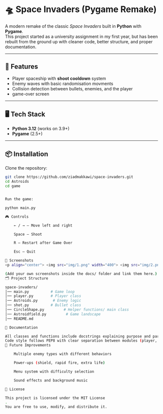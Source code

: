 # 🛸 Space Invaders (Pygame Remake)

A modern remake of the classic *Space Invaders* built in **Python** with **Pygame**.  
This project started as a university assignment in my first year, but has been rebuilt from the ground up with cleaner code, better structure, and proper documentation.

---

## 🚀 Features
- Player spaceship with **shoot cooldown** system  
- Enemy waves with basic randomisation movments 
- Collision detection between bullets, enemies, and the player  
-  game-over screen  
---

## 🖥️ Tech Stack
- **Python 3.12** (works on 3.9+)  
- **Pygame** (2.5+)  

---

## 📦 Installation

Clone the repository:

```bash
git clone https://github.com/ziadmakkawi/space-invaders.git
cd Astroids
cd game


Run the game:

python main.py

🎮 Controls

    ← / → — Move left and right

    Space — Shoot

    R — Restart after Game Over

    Esc — Quit

📸 Screenshots
<p align="center"> <img src="img/1.png" width="400"> <img src="img/2.png" width="400"> </p>

(Add your own screenshots inside the docs/ folder and link them here.)
🗂️ Project Structure

space-invaders/
│── main.py          # Game loop
│── player.py        # Player class
│── Astroids.py       # Enemy logic
│── shot.py          # Bullet class
│── CircleShape.py         # Helper functions/ main class
│── Astroidfield.py         # Game landscape
│── README.md

📖 Documentation

All classes and functions include docstrings explaining purpose and parameters.
Code style follows PEP8 with clear separation between modules (player, enemy, bullet).
🔧 Future Improvements

    Multiple enemy types with different behaviors

    Power-ups (shield, rapid fire, extra life)

    Menu system with difficulty selection

    Sound effects and background music

📜 License

This project is licensed under the MIT License
.
You are free to use, modify, and distribute it.
